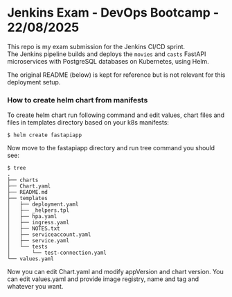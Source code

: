 # Jenkins Exam - DevOps Bootcamp - 22/08/2025

This repo is my exam submission for the Jenkins CI/CD sprint.  
The Jenkins pipeline builds and deploys the `movies` and `casts` FastAPI microservices with PostgreSQL databases on Kubernetes, using Helm.  

The original README (below) is kept for reference but is not relevant for this deployment setup.

### How to create helm chart from manifests
To create helm chart run following command and edit values, chart files and files in templates directory based on your k8s manifests:

```
$ helm create fastapiapp
```

Now move to the fastapiapp directory and run tree command you should see:

```
$ tree
.
├── charts
├── Chart.yaml
├── README.md
├── templates
│   ├── deployment.yaml
│   ├── _helpers.tpl
│   ├── hpa.yaml
│   ├── ingress.yaml
│   ├── NOTES.txt
│   ├── serviceaccount.yaml
│   ├── service.yaml
│   └── tests
│       └── test-connection.yaml
└── values.yaml
```

Now you can edit Chart.yaml and modify appVersion and chart version. You can edit values.yaml and provide image registry, name and tag and whatever you want.